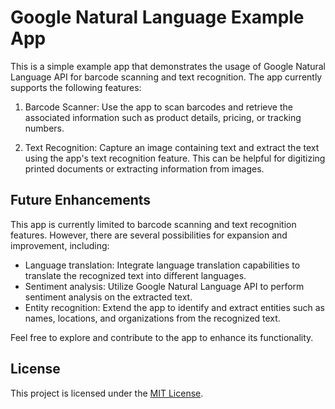 # Google Natural Language Example App

This is a simple example app that demonstrates the usage of Google Natural Language API for barcode scanning and text recognition. The app currently supports the following features:

1. Barcode Scanner: Use the app to scan barcodes and retrieve the associated information such as product details, pricing, or tracking numbers.

2. Text Recognition: Capture an image containing text and extract the text using the app's text recognition feature. This can be helpful for digitizing printed documents or extracting information from images.

## Future Enhancements

This app is currently limited to barcode scanning and text recognition features. However, there are several possibilities for expansion and improvement, including:

- Language translation: Integrate language translation capabilities to translate the recognized text into different languages.
- Sentiment analysis: Utilize Google Natural Language API to perform sentiment analysis on the extracted text.
- Entity recognition: Extend the app to identify and extract entities such as names, locations, and organizations from the recognized text.

Feel free to explore and contribute to the app to enhance its functionality.

## License

This project is licensed under the [MIT License](LICENSE).
